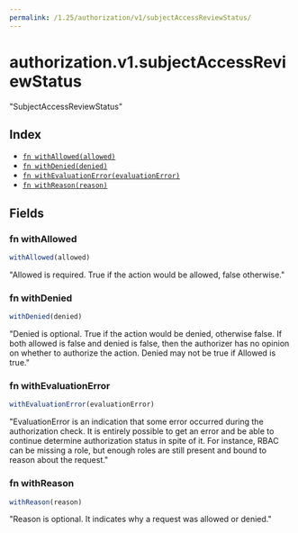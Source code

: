 ```yaml
---
permalink: /1.25/authorization/v1/subjectAccessReviewStatus/
---
```


# authorization.v1.subjectAccessReviewStatus

"SubjectAccessReviewStatus"

## Index

* [`fn withAllowed(allowed)`](#fn-withallowed)
* [`fn withDenied(denied)`](#fn-withdenied)
* [`fn withEvaluationError(evaluationError)`](#fn-withevaluationerror)
* [`fn withReason(reason)`](#fn-withreason)

## Fields

### fn withAllowed

```ts
withAllowed(allowed)
```

"Allowed is required. True if the action would be allowed, false otherwise."

### fn withDenied

```ts
withDenied(denied)
```

"Denied is optional. True if the action would be denied, otherwise false. If both allowed is false and denied is false, then the authorizer has no opinion on whether to authorize the action. Denied may not be true if Allowed is true."

### fn withEvaluationError

```ts
withEvaluationError(evaluationError)
```

"EvaluationError is an indication that some error occurred during the authorization check. It is entirely possible to get an error and be able to continue determine authorization status in spite of it. For instance, RBAC can be missing a role, but enough roles are still present and bound to reason about the request."

### fn withReason

```ts
withReason(reason)
```

"Reason is optional.  It indicates why a request was allowed or denied."